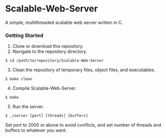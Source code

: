 # Scalable-Web-Server

A simple, multithreaded scalable web server written in C.

### Getting Started

1. Clone or download this repository.
2. Navigate to the repository directory.
```
$ cd /path/to/repository/Scalable-Web-Server
```
3. Clean the repository of temporary files, object files, and executables.
```
$ make clean
```
4. Compile Scalable-Web-Server.
```
$ make
```
5. Run the server.
```
$ ./server [port] [threads] [buffers]
```
Set port to 2000 or above to avoid conflicts, and set number of threads and buffers to whatever you
want.
